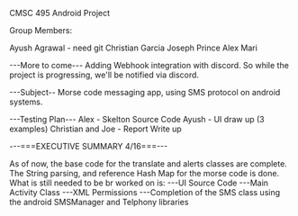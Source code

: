 CMSC 495 Android Project

Group Members:

Ayush Agrawal - need git
Christian Garcia
Joseph Prince 
Alex Mari

---More to come---
Adding Webhook integration with discord.  So while the project is progressing, we'll be notified via discord.  

---Subject--
Morse code messaging app, using SMS protocol on android systems.  


---Testing Plan---
Alex - Skelton Source Code
Ayush - UI draw up (3 examples)
Christian and Joe - Report Write up

---===EXECUTIVE SUMMARY 4/16===---

As of now, the base code for the translate and alerts classes are complete.  The String parsing, and reference Hash Map for the morse code
is done.  What is still needed to be br worked on is:
---UI Source Code
---Main Activity Class
---XML Permissions
---Completion of the SMS class using the android SMSManager and Telphony libraries


